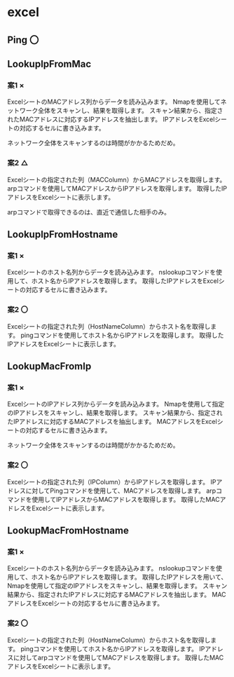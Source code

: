 # excel

## Ping 〇

## LookupIpFromMac

### 案1 ×

ExcelシートのMACアドレス列からデータを読み込みます。
Nmapを使用してネットワーク全体をスキャンし、結果を取得します。
スキャン結果から、指定されたMACアドレスに対応するIPアドレスを抽出します。
IPアドレスをExcelシートの対応するセルに書き込みます。

ネットワーク全体をスキャンするのは時間がかかるためだめ。

### 案2 △

Excelシートの指定された列（MACColumn）からMACアドレスを取得します。
arpコマンドを使用してMACアドレスからIPアドレスを取得します。
取得したIPアドレスをExcelシートに表示します。

arpコマンドで取得できるのは、直近で通信した相手のみ。

## LookupIpFromHostname

### 案1 ×

Excelシートのホスト名列からデータを読み込みます。
nslookupコマンドを使用して、ホスト名からIPアドレスを取得します。
取得したIPアドレスをExcelシートの対応するセルに書き込みます。

### 案2 〇

Excelシートの指定された列（HostNameColumn）からホスト名を取得します。
pingコマンドを使用してホスト名からIPアドレスを取得します。
取得したIPアドレスをExcelシートに表示します。

## LookupMacFromIp

### 案1 ×

ExcelシートのIPアドレス列からデータを読み込みます。
Nmapを使用して指定のIPアドレスをスキャンし、結果を取得します。
スキャン結果から、指定されたIPアドレスに対応するMACアドレスを抽出します。
MACアドレスをExcelシートの対応するセルに書き込みます。

ネットワーク全体をスキャンするのは時間がかかるためだめ。

### 案2 〇

Excelシートの指定された列（IPColumn）からIPアドレスを取得します。
IPアドレスに対してPingコマンドを使用して、MACアドレスを取得します。
arpコマンドを使用してIPアドレスからMACアドレスを取得します。
取得したMACアドレスをExcelシートに表示します。

## LookupMacFromHostname

### 案1 ×

Excelシートのホスト名列からデータを読み込みます。
nslookupコマンドを使用して、ホスト名からIPアドレスを取得します。
取得したIPアドレスを用いて、Nmapを使用して指定のIPアドレスをスキャンし、結果を取得します。
スキャン結果から、指定されたIPアドレスに対応するMACアドレスを抽出します。
MACアドレスをExcelシートの対応するセルに書き込みます。

### 案2 〇

Excelシートの指定された列（HostNameColumn）からホスト名を取得します。
pingコマンドを使用してホスト名からIPアドレスを取得します。
IPアドレスに対してarpコマンドを使用してMACアドレスを取得します。
取得したMACアドレスをExcelシートに表示します。
